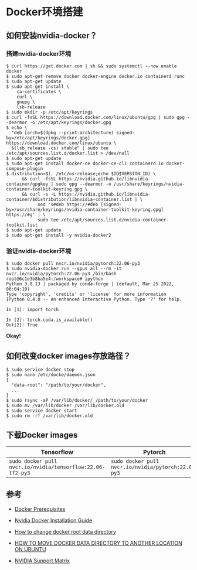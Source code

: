 # Docker环境搭建

## 如何安装nvidia-docker？

### 搭建nvidia-docker环境

```
$ curl https://get.docker.com | sh && sudo systemctl --now enable docker
$ sudo apt-get remove docker docker-engine docker.io containerd runc
$ sudo apt-get update
$ sudo apt-get install \
    ca-certificates \
    curl \
    gnupg \
    lsb-release
$ sudo mkdir -p /etc/apt/keyrings
$ curl -fsSL https://download.docker.com/linux/ubuntu/gpg | sudo gpg --dearmor -o /etc/apt/keyrings/docker.gpg
$ echo \
  "deb [arch=$(dpkg --print-architecture) signed-by=/etc/apt/keyrings/docker.gpg] https://download.docker.com/linux/ubuntu \
  $(lsb_release -cs) stable" | sudo tee /etc/apt/sources.list.d/docker.list > /dev/null
$ sudo apt-get update
$ sudo apt-get install docker-ce docker-ce-cli containerd.io docker-compose-plugin
$ distribution=$(. /etc/os-release;echo $ID$VERSION_ID) \
      && curl -fsSL https://nvidia.github.io/libnvidia-container/gpgkey | sudo gpg --dearmor -o /usr/share/keyrings/nvidia-container-toolkit-keyring.gpg \
      && curl -s -L https://nvidia.github.io/libnvidia-container/$distribution/libnvidia-container.list | \
            sed 's#deb https://#deb [signed-by=/usr/share/keyrings/nvidia-container-toolkit-keyring.gpg] https://#g' | \
            sudo tee /etc/apt/sources.list.d/nvidia-container-toolkit.list
$ sudo apt-get update
$ sudo apt-get install -y nvidia-docker2
```

### 验证nvidia-docker环境

```
$ sudo docker pull nvcr.io/nvidia/pytorch:22.06-py3
$ sudo nvidia-docker run --gpus all --rm -it nvcr.io/nvidia/pytorch:22.06-py3 /bin/bash
root@6c1e3b8ba5e4:/workspace# ipython
Python 3.8.13 | packaged by conda-forge | (default, Mar 25 2022, 06:04:10)
Type 'copyright', 'credits' or 'license' for more information
IPython 8.4.0 -- An enhanced Interactive Python. Type '?' for help.

In [1]: import torch

In [2]: torch.cuda.is_available()
Out[2]: True
```

**Okay!**

## 如何改变docker images存放路径？

```
$ sudo service docker stop
$ sudo nano /etc/docke/daemon.json
{
  "data-root": "/path/to/your/docker",
  ...
}
$ sudo rsync -aP /var/lib/docker/ /path/to/your/docker
$ sudo mv /var/lib/docker /var/lib/docker.old
$ sudo service docker start
$ sudo rm -rf /var/lib/docker.old
```

## 下载Docker images

| Tensorflow                                                 | Pytorch                                             | Mxnet                                        | PaddlePaddle                                             |
| ---------------------------------------------------------- | --------------------------------------------------- | -------------------------------------------- | -------------------------------------------------------- |
| `sudo docker pull nvcr.io/nvidia/tensorflow:22.06-tf2-py3` | `sudo docker pull nvcr.io/nvidia/pytorch:22.06-py3` | `docker pull nvcr.io/nvidia/mxnet:22.06-py3` | `sudo docker pull nvcr.io/nvidia/paddlepaddle:22.06-py3` |



## 参考

- [Docker Prerequisites](https://docs.docker.com/engine/install/ubuntu/)

- [Nvidia Docker Installation Guide](https://docs.nvidia.com/datacenter/cloud-native/container-toolkit/install-guide.html)

- [How to change docker root data directory](https://tienbm90.medium.com/how-to-change-docker-root-data-directory-89a39be1a70b)

- [HOW TO MOVE DOCKER DATA DIRECTORY TO ANOTHER LOCATION ON UBUNTU](https://www.guguweb.com/2019/02/07/how-to-move-docker-data-directory-to-another-location-on-ubuntu/)

- [NVIDIA Support Matrix](https://docs.nvidia.com/deeplearning/frameworks/support-matrix/index.html)

    